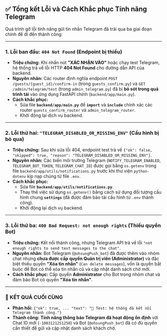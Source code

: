 
## ✅ Tổng kết Lỗi và Cách Khắc phục Tính năng Telegram

Quá trình gỡ lỗi tính năng gửi tin nhắn Telegram đã trải qua ba giai đoạn chính để đi đến thành công:

---

### 1. Lỗi ban đầu: `404 Not Found` (Endpoint bị thiếu)

* **Triệu chứng:** Khi nhấn nút **"XÁC NHẬN VÀO"** hoặc chạy test Telegram, hệ thống trả về lỗi HTTP **404 Not Found** cho đường dẫn API của backend.
* **Nguyên nhân:** Các router định nghĩa endpoint `POST /guests/{guest_id}/confirm-in` (trong `guests_confirm.py`) và `GET /admin/telegram/test` (trong `admin_telegram.py`) đã bị **bỏ sót trong quá trình tải** vào ứng dụng FastAPI chính (`backend/app/main.py`).
* **Cách khắc phục:**
    * Sửa file **`backend/app/main.py`** để **`import`** và **`include`** chính xác các router `guests_confirm_router` và `admin_telegram_router`.
    * Khởi động lại dịch vụ backend.

---

### 2. Lỗi thứ hai: `"TELEGRAM_DISABLED_OR_MISSING_ENV"` (Cấu hình bị bỏ qua)

* **Triệu chứng:** Sau khi sửa lỗi 404, endpoint test trả về `{"ok": false, "skipped": true, "reason": "TELEGRAM_DISABLED_OR_MISSING_ENV"}`.
* **Nguyên nhân:** Các biến môi trường Telegram (`NOTIFY_TELEGRAM_ENABLED`, `TELEGRAM_BOT_TOKEN`, `TELEGRAM_CHAT_ID`) được gọi bằng `os.getenv` trong file `backend/app/utils/notifications.py` trước khi thư viện `python-dotenv` kịp nạp chúng từ file `.env`.
* **Cách khắc phục:**
    * Sửa file **`backend/app/utils/notifications.py`**.
    * Thay thế việc sử dụng `os.getenv()` bằng cách sử dụng đối tượng cấu hình chung **`settings`** (đã được đảm bảo tải cấu hình từ `.env` thành công).
    * Khởi động lại dịch vụ backend.

---

### 3. Lỗi thứ ba: `400 Bad Request: not enough rights` (Thiếu quyền Bot)

* **Triệu chứng:** Kết nối thành công, nhưng Telegram API trả về lỗi `"not enough rights to send text messages to the chat"`.
* **Nguyên nhân:** Bot Telegram (`@ohsungPush_bot`) đã được thêm vào nhóm chat nhưng **chưa được cấp quyền Quản trị viên (Administrator)** và đặc biệt thiếu quyền **"Xóa tin nhắn"** (`Can delete messages`), vốn là quyền bắt buộc để Bot có thể xóa tin nhắn cũ và cập nhật danh sách chờ mới.
* **Cách khắc phục:** Cấp quyền **Administrator** cho Bot trong nhóm chat và đảm bảo Bot có quyền **"Xóa tin nhắn"**.

---
### 🎉 KẾT QUẢ CUỐI CÙNG

* **Phản hồi:** `{"ok": true, ... "text": "🔔 Test: hệ thống đã kết nối Telegram thành công."}`
* **Thành công:** **Tính năng thông báo Telegram đã hoạt động ổn định** với Chat ID mới (`-1003121251250`) và Bot (`@ohsungPush_bot`) đã có đủ quyền cần thiết để gửi và cập nhật danh sách khách chờ.